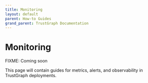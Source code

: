 ```yaml
---
title: Monitoring
layout: default
parent: How-to Guides
grand_parent: TrustGraph Documentation
---
```


# Monitoring

FIXME: Coming soon

This page will contain guides for metrics, alerts, and observability in TrustGraph deployments.